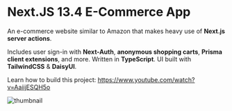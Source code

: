 # Next.JS 13.4 E-Commerce App

An e-commerce website similar to Amazon that makes heavy use of **Next.js server actions**.

Includes user sign-in with **Next-Auth**, **anonymous shopping carts**, **Prisma client extensions**, and more. Written in **TypeScript**. UI built with **TailwindCSS** & **DaisyUI**.

Learn how to build this project: https://www.youtube.com/watch?v=AaiijESQH5o

![thumbnail](https://github.com/codinginflow/nextjs-ecommerce/assets/52977034/7367010c-abc3-4e11-acdf-03b98f7f0f70)
